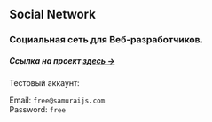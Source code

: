 ## Social Network
### Социальная сеть для Веб-разработчиков.

##### Ссылка на проект [*здесь &rarr;*](https://social-network-006.web.app/t "ссылка на проект")

Тестовый аккаунт:

Email: ```free@samuraijs.com```  
Password: ```free```